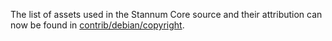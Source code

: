 The list of assets used in the Stannum Core source and their attribution can now be found in [contrib/debian/copyright](../contrib/debian/copyright).
